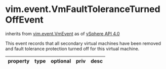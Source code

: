 vim.event.VmFaultToleranceTurnedOffEvent
========================================
inherits from [vim.event.VmEvent](docs/vim.event.VmEvent.md)
as of [vSphere API 4.0](vim.version.md#vim.version.version5)


This event records that all secondary virtual machines have  been removed and fault tolerance protection turned off for  this virtual machine.

| property | type | optional | priv | desc |
|:---------|:-----|:---------|:-----|:-----|


